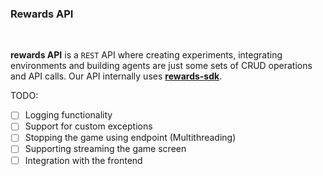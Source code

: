 ### **Rewards API** 

<br>

**rewards API** is a `REST` API where creating experiments, integrating environments and building agents are just some sets of CRUD operations and API calls. Our API internally uses [**rewards-sdk**](https://github.com/rewards-ai/rewards-SDK). 

TODO:

- [ ] Logging functionality
- [ ] Support for custom exceptions 
- [ ] Stopping the game using endpoint (Multithreading)
- [ ] Supporting streaming the game screen
- [ ] Integration with the frontend 